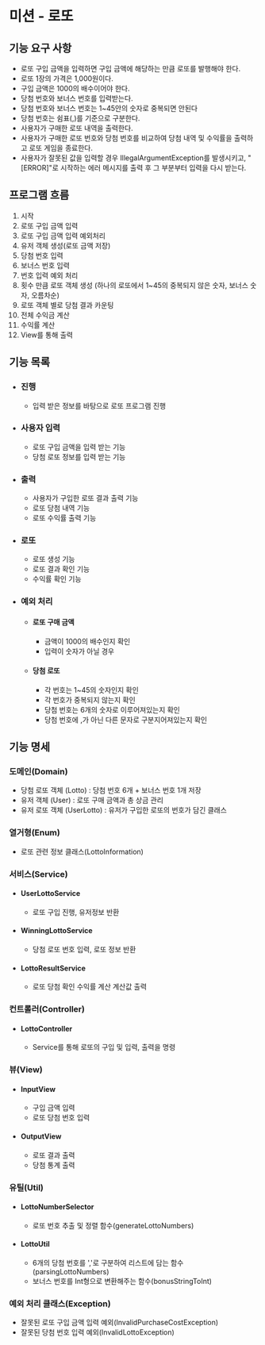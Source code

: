 # 미션 - 로또

## 기능 요구 사항

- 로또 구입 금액을 입력하면 구입 금액에 해당하는 만큼 로또를 발행해야 한다.
- 로또 1장의 가격은 1,000원이다.
- 구입 금액은 1000의 배수이어야 한다.
- 당첨 번호와 보너스 번호를 입력받는다.
- 당첨 번호와 보너스 번호는 1~45안의 숫자로 중복되면 안된다
- 당첨 번호는 쉼표(,)를 기준으로 구분한다.
- 사용자가 구매한 로또 내역을 출력한다.
- 사용자가 구매한 로또 번호와 당첨 번호를 비교하여 당첨 내역 및 수익률을 출력하고 로또 게임을 종료한다.
- 사용자가 잘못된 값을 입력할 경우 IllegalArgumentException를 발생시키고, "[ERROR]"로 시작하는 에러 메시지를 출력 후 그 부분부터 입력을 다시 받는다.

## 프로그램 흐름
1. 시작
2. 로또 구입 금액 입력
3. 로또 구입 금액 입력 예외처리
4. 유저 객체 생성(로또 금액 저장)
5. 당첨 번호 입력 
6. 보너스 번호 입력
7. 번호 입력 예외 처리
8. 횟수 만큼 로또 객체 생성 (하나의 로또에서 1~45의 중복되지 않은 숫자, 보너스 숫자, 오름차순)
9. 로또 객체 별로 당첨 결과 카운팅
10. 전체 수익금 계산
11. 수익률 계산
12. View를 통해 출력

## 기능 목록

- ### 진행
  - 입력 받은 정보를 바탕으로 로또 프로그램 진행
- ### 사용자 입력
  - 로또 구입 금액을 입력 받는 기능
  - 당첨 로또 정보를 입력 받는 기능
- ### 출력
  - 사용자가 구입한 로또 결과 출력 기능
  - 로또 당첨 내역 기능
  - 로또 수익률 출력 기능
- ### 로또
  - 로또 생성 기능
  - 로또 결과 확인 기능
  - 수익률 확인 기능

- ### 예외 처리
  - #### 로또 구매 금액
    - 금액이 1000의 배수인지 확인
    - 입력이 숫자가 아닐 경우
  - #### 당첨 로또
    - 각 번호는 1~45의 숫자인지 확인
    - 각 번호가 중복되지 않는지 확인
    - 당첨 번호는 6개의 숫자로 이루어져있는지 확인
    - 당첨 번호에 ,가 아닌 다른 문자로 구분지어져있는지 확인

## 기능 명세 

### 도메인(Domain)

- 당첨 로또 객체 (Lotto) : 당첨 번호 6개 + 보너스 번호 1개 저장
- 유저 객체 (User) : 로또 구매 금액과 총 상금 관리
- 유저 로또 객체 (UserLotto) : 유저가 구입한 로또의 번호가 담긴 클래스

### 열거형(Enum)

- 로또 관련 정보 클래스(LottoInformation)

### 서비스(Service)

- #### UserLottoService
  - 로또 구입 진행, 유저정보 반환
- #### WinningLottoService
  - 당첨 로또 번호 입력, 로또 정보 반환
- #### LottoResultService
  - 로또 당첨 확인 수익률 계산 계산값 출력

### 컨트롤러(Controller)

- #### LottoController
  - Service를 통해 로또의 구입 및 입력, 출력을 명령

### 뷰(View)
- #### InputView
  - 구입 금액 입력
  - 로또 당첨 번호 입력
- #### OutputView
  - 로또 결과 출력
  - 당첨 통계 출력
  
### 유틸(Util)
- #### LottoNumberSelector
  - 로또 번호 추출 및 정렬 함수(generateLottoNumbers)
- #### LottoUtil
  - 6개의 당첨 번호를 ','로 구분하여 리스트에 담는 함수(parsingLottoNumbers)
  - 보너스 번호를 Int형으로 변환해주는 함수(bonusStringToInt)

### 예외 처리 클래스(Exception)

- 잘못된 로또 구입 금액 입력 예외(InvalidPurchaseCostException)
- 잘못된 당첨 번호 입력 예외(InvalidLottoException)
